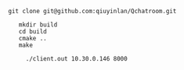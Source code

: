  ```
 git clone git@github.com:qiuyinlan/Qchatroom.git
 ```

 


 
 
 ```
    mkdir build
    cd build
    cmake ..
    make
```




```
     ./client.out 10.30.0.146 8000
```

